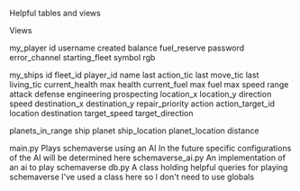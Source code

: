Helpful tables and views

Views

my_player
    id
    username
    created
    balance
    fuel_reserve
    password
    error_channel
    starting_fleet
    symbol
    rgb

my_ships
    id
    fleet_id
    player_id
    name
    last action_tic
    last move_tic
    last living_tic
    current_health
    max health
    current_fuel
    max fuel
    max speed
    range
    attack
    defense
    engineering
    prospecting
    location_x
    location_y
    direction
    speed
    destination_x
    destination_y
    repair_priority
    action
    action_target_id
    location
    destination
    target_speed
    target_direction

planets_in_range
    ship
    planet
    ship_location
    planet_location
    distance

main.py
    Plays schemaverse using an AI
    In the future specific configurations of the AI will be determined here
schemaverse_ai.py
    An implementation of an ai to play schemaverse
db.py
    A class holding helpful queries for playing schemaverse
    I've used a class here so I don't need to use globals
